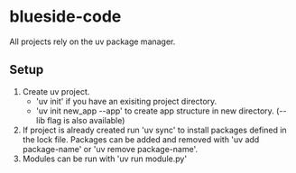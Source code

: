 # blueside-code

All projects rely on the uv package manager. 

## Setup
1. Create uv project.
    - 'uv init' if you have an exisiting project directory.
    - 'uv init new_app --app' to create app structure in new directory. (--lib flag is also available)
2. If project is already created run 'uv sync' to install packages defined in the lock file.
    Packages can be added and removed with 'uv add package-name' or 'uv remove package-name'.
3. Modules can be run with 'uv run module.py'